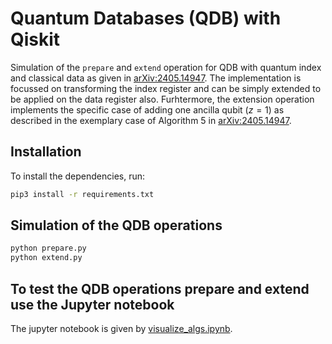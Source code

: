 # Quantum Databases (QDB) with Qiskit

Simulation of the `prepare` and `extend` operation for QDB with quantum index and classical data as given in [arXiv:2405.14947](https://arxiv.org/abs/2405.14947). The implementation is focussed on transforming the index register and can be simply extended to be applied on the data register also. Furhtermore, the extension operation implements the specific case of adding one ancilla qubit ($z=1$) as described in the exemplary case of Algorithm 5 in [arXiv:2405.14947](https://arxiv.org/abs/2405.14947). 


## Installation

To install the dependencies, run:
```bash
pip3 install -r requirements.txt
```


## Simulation of the QDB operations

```bash
python prepare.py
python extend.py
```

## To test the QDB operations prepare and extend use the Jupyter notebook
The jupyter notebook is given by [visualize_algs.ipynb](https://github.com/carlasophie/Quantum_DB/blob/main/qiskit/visualize_algs.ipynb).
